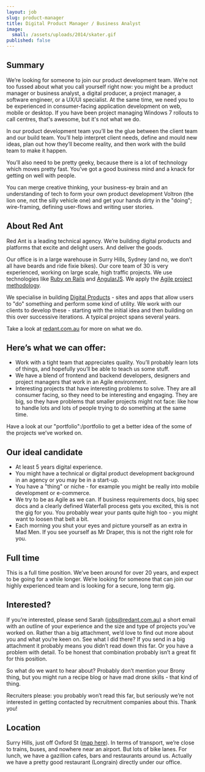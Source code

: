 ```yaml
---
layout: job
slug: product-manager
title: Digital Product Manager / Business Analyst
image:
  small: /assets/uploads/2014/skater.gif
published: false
---
```


## Summary

We’re looking for someone to join our product development team. We’re not too fussed about what you call yourself right now: you might be a product manager or business analyst, a digital producer, a project manager, a software engineer, or a UX/UI specialist. At the same time, we need you to be experienced in consumer-facing application development on web, mobile or desktop. If you have been project managing Windows 7 rollouts to call centres, that's awesome, but it's not what we do.

In our product development team you’ll be the glue between the client team and our build team. You’ll help interpret client needs, define and mould new ideas, plan out how they’ll become reality, and then work with the build team to make it happen.

You’ll also need to be pretty geeky, because there is a lot of technology which moves pretty fast. You’ve got a good business mind and a knack for getting on well with people.

You can merge creative thinking, your business-ey brain and an understanding of tech to form your own product development Voltron (the lion one, not the silly vehicle one) and get your hands dirty in the "doing"; wire-framing, defining user-flows and writing user stories.

## About Red Ant

Red Ant is a leading technical agency. We’re building digital products and platforms that excite and delight users. And deliver the goods.

Our office is in a large warehouse in Surry Hills, Sydney (and no, we don’t all have beards and ride fixie bikes). Our core team of 30 is very experienced, working on large scale, high traffic projects. We use technologies like <a href="/ruby-on-rails/">Ruby on Rails</a> and <a href="/pjax/">AngularJS</a>. We apply the <a href="/agile/">Agile project methodology</a>.

We specialise in building <a href="/digital-products/">Digital Products</a> - sites and apps that allow users to "do" something and perform some kind of utility. We work with our clients to develop these - starting with the initial idea and then building on this over successive iterations. A typical project spans several years.

Take a look at <a href="/">redant.com.au</a> for more on what we do.

## Here’s what we can offer:

* Work with a tight team that appreciates quality. You’ll probably learn lots of things, and hopefully you’ll be able to teach us some stuff.
* We have a blend of frontend and backend developers, designers and project managers that work in an Agile environment.
* Interesting projects that have interesting problems to solve. They are all consumer facing, so they need to be interesting and engaging. They are big, so they have problems that smaller projects might not face: like how to handle lots and lots of people trying to do something at the same time.

Have a look at our "portfolio":/portfolio to get a better idea of the some of the projects we’ve worked on.

## Our ideal candidate

* At least 5 years digital experience.
* You might have a technical or digital product development background in an agency or you may be in a start-up.
* You have a "thing" or niche - for example you might be really into mobile development or e-commerce.
* We try to be as Agile as we can. If business requirements docs, big spec docs and a clearly defined Waterfall process gets you excited, this is not the gig for you. You probably wear your pants quite high too - you might want to loosen that belt a bit.
* Each morning you shut your eyes and picture yourself as an extra in Mad Men. If you see yourself as Mr Draper, this is not the right role for you.

## Full time

This is a full time position. We’ve been around for over 20 years, and expect to be going for a while longer. We’re looking for someone that can join our highly experienced team and is looking for a secure, long term gig.

## Interested?

If you’re interested, please send Sarah (<a href="mailto:jobs@redant.com.au">jobs@redant.com.au</a>) a short email with an outline of your experience and the size and type of projects you’ve worked on. Rather than a big attachment, we’d love to find out more about you and what you’re keen on. See what I did there? If you send in a big attachment it probably means you didn’t read down this far. Or you have a problem with detail. To be honest that combination probably isn’t a great fit for this position.

So what do we want to hear about? Probably don’t mention your Brony thing, but you might run a recipe blog or have mad drone skills - that kind of thing.

Recruiters please: you probably won’t read this far, but seriously we’re not interested in getting contacted by recruitment companies about this. Thank you!

## Location

Surry Hills, just off Oxford St (<a href="/about/">map here</a>). In terms of transport, we’re close to trains, buses, and nowhere near an airport. But lots of bike lanes. For lunch, we have a gazillion cafes, bars and restaurants around us. Actually we have a pretty good restaurant (Longrain) directly under our office.
